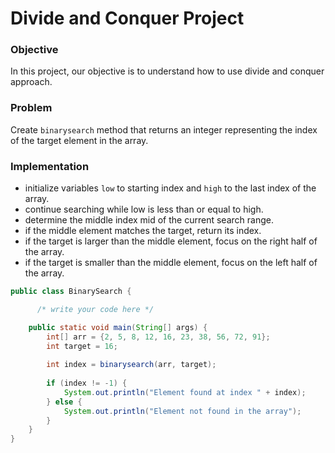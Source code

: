 # Divide and Conquer Project


### Objective

In this project, our objective is to understand how to use divide and conquer approach.

### Problem
Create `binarysearch` method that returns an integer representing the index of the target element in the array.

### Implementation
* initialize variables `low` to starting index and `high` to the last index of the array.
* continue searching while low is less than or equal to high.
* determine the middle index mid of the current search range.
* if the middle element matches the target, return its index.
* if the target is larger than the middle element, focus on the right half of the array.
* if the target is smaller than the middle element, focus on the left half of the array.
```java
public class BinarySearch {

      /* write your code here */

    public static void main(String[] args) {
        int[] arr = {2, 5, 8, 12, 16, 23, 38, 56, 72, 91};
        int target = 16;
        
        int index = binarysearch(arr, target);
        
        if (index != -1) {
            System.out.println("Element found at index " + index);
        } else {
            System.out.println("Element not found in the array");
        }
    }
}

  ```
